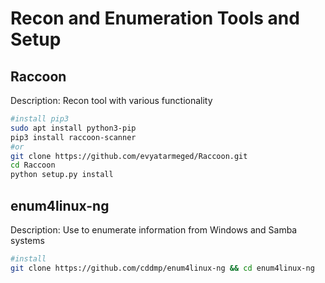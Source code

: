 # Recon and Enumeration Tools and Setup

## Raccoon
Description: Recon tool with various functionality

```bash
#install pip3
sudo apt install python3-pip
pip3 install raccoon-scanner
#or
git clone https://github.com/evyatarmeged/Raccoon.git
cd Raccoon
python setup.py install
```
## enum4linux-ng 
Description: Use to enumerate information from Windows and Samba systems

```bash
#install
git clone https://github.com/cddmp/enum4linux-ng && cd enum4linux-ng
```
